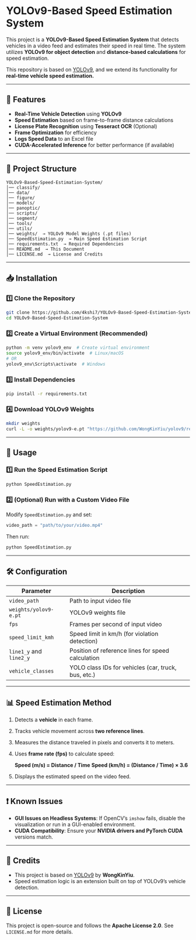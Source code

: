 # YOLOv9-Based Speed Estimation System

This project is a **YOLOv9-Based Speed Estimation System** that detects vehicles in a video feed and estimates their speed in real time. The system utilizes **YOLOv9 for object detection** and **distance-based calculations** for speed estimation.

This repository is based on [YOLOv9](https://github.com/WongKinYiu/yolov9), and we extend its functionality for **real-time vehicle speed estimation.**

---

## 🔧 Features

- **Real-Time Vehicle Detection** using **YOLOv9**
- **Speed Estimation** based on frame-to-frame distance calculations
- **License Plate Recognition** using **Tesseract OCR** (Optional)
- **Frame Optimization** for efficiency
- **Logs Speed Data** to an Excel file
- **CUDA-Accelerated Inference** for better performance (if available)

---

## 📂 Project Structure

```
YOLOv9-Based-Speed-Estimation-System/
│── classify/
│── data/
│── figure/
│── models/
│── panoptic/
│── scripts/
│── segment/
│── tools/
│── utils/
│── weights/  → YOLOv9 Model Weights (.pt files)
│── SpeedEstimation.py  → Main Speed Estimation Script
│── requirements.txt  → Required Dependencies
│── README.md  → This Document
│── LICENSE.md  → License and Credits
```

---

## 📥 Installation

### 1️⃣ Clone the Repository
```bash
git clone https://github.com/4kshi7/YOLOv9-Based-Speed-Estimation-System.git
cd YOLOv9-Based-Speed-Estimation-System
```

### 2️⃣ Create a Virtual Environment (Recommended)
```bash
python -m venv yolov9_env  # Create virtual environment
source yolov9_env/bin/activate  # Linux/macOS
# OR
yolov9_env\Scripts\activate  # Windows
```

### 3️⃣ Install Dependencies
```bash
pip install -r requirements.txt
```

### 4️⃣ Download YOLOv9 Weights
```bash
mkdir weights
curl -L -o weights/yolov9-e.pt "https://github.com/WongKinYiu/yolov9/releases/download/v0.1/yolov9-e.pt"
```

---

## 🚀 Usage

### 1️⃣ Run the Speed Estimation Script
```bash
python SpeedEstimation.py
```

### 2️⃣ (Optional) Run with a Custom Video File
Modify `SpeedEstimation.py` and set:
```python
video_path = "path/to/your/video.mp4"
```
Then run:
```bash
python SpeedEstimation.py
```

---

## 🛠 Configuration

| Parameter       | Description |
|----------------|-------------|
| `video_path`   | Path to input video file |
| `weights/yolov9-e.pt` | YOLOv9 weights file |
| `fps`          | Frames per second of input video |
| `speed_limit_kmh` | Speed limit in km/h (for violation detection) |
| `line1_y` and `line2_y` | Position of reference lines for speed calculation |
| `vehicle_classes` | YOLO class IDs for vehicles (car, truck, bus, etc.) |

---

## 📊 Speed Estimation Method

1. Detects a **vehicle** in each frame.
2. Tracks vehicle movement across **two reference lines**.
3. Measures the distance traveled in pixels and converts it to meters.
4. Uses **frame rate (fps)** to calculate speed:
   
   **Speed (m/s) = Distance / Time**
   **Speed (km/h) = (Distance / Time) × 3.6**

5. Displays the estimated speed on the video feed.

---

## ❗ Known Issues

- **GUI Issues on Headless Systems**: If OpenCV’s `imshow` fails, disable the visualization or run in a GUI-enabled environment.
- **CUDA Compatibility**: Ensure your **NVIDIA drivers and PyTorch CUDA** versions match.

---

## 📝 Credits

- This project is based on [YOLOv9](https://github.com/WongKinYiu/yolov9) by **WongKinYiu**.
- Speed estimation logic is an extension built on top of YOLOv9’s vehicle detection.

---

## 📜 License

This project is open-source and follows the **Apache License 2.0**. See `LICENSE.md` for more details.


